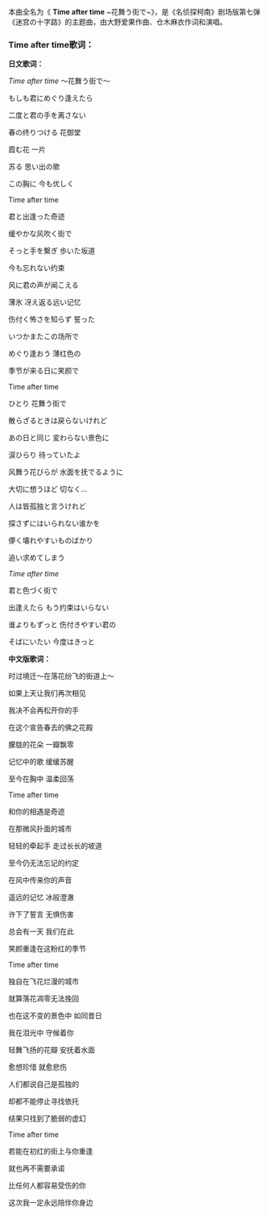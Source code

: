 

本曲全名为《 **Time after time**
~花舞う街で~》，是《名侦探柯南》剧场版第七弹《迷宫の十字路》的主题曲，由大野爱果作曲、仓木麻衣作词和演唱。

### Time after time歌词：

**日文歌词：**

_Time after time_ ～花舞う街で～

もしも君にめぐり逢えたら

二度と君の手を离さない

春の终りつける 花御堂

霞む花 一片

苏る 思い出の歌

この胸に 今も优しく

Time after time

君と出逢った奇迹

缓やかな风吹く街で

そっと手を繋ぎ 歩いた坂道

今も忘れない约束

风に君の声が闻こえる

薄氷 冴え返る远い记忆

伤付く怖さを知らず 誓った

いつかまたこの场所で

めぐり逢おう 薄红色の

季节が来る日に笑颜で

Time after time

ひとり 花舞う街で

散らざるときは戻らないけれど

あの日と同じ 変わらない景色に

涙ひらり 待っていたよ

风舞う花びらが 水面を抚でるように

大切に想うほど 切なく...

人は皆孤独と言うけれど

探さずにはいられない谁かを

儚く壊れやすいものばかり

追い求めてしまう

_Time after time_

君と色づく街で

出逢えたら もう约束はいらない

谁よりもずっと 伤付きやすい君の

そばにいたい 今度はきっと

**中文版歌词：**

时过境迁～在落花纷飞的街道上～

如果上天让我们再次相见

我决不会再松开你的手

在这个宣告春去的佛之花殿

朦胧的花朵 一瓣飘零

记忆中的歌 缓缓苏醒

至今在胸中 温柔回荡

Time after time

和你的相遇是奇迹

在那微风扑面的城市

轻轻的牵起手 走过长长的坡道

至今仍无法忘记的约定

在风中传来你的声音

遥远的记忆 冰般澄澈

许下了誓言 无惧伤害

总会有一天 我们在此

笑颜重逢在这粉红的季节

Time after time

独自在飞花烂漫的城市

就算落花凋零无法挽回

也在这不变的景色中 如同昔日

我在泪光中 守候着你

轻舞飞扬的花瓣 安抚着水面

愈想珍惜 就愈悲伤

人们都说自己是孤独的

却都不能停止寻找依托

结果只找到了脆弱的虚幻

Time after time

若能在初红的街上与你重逢

就也再不需要承诺

比任何人都容易受伤的你

这次我一定永远陪伴你身边

